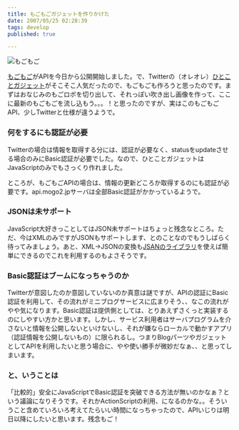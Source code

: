 ```yaml
---
title: もごもごガジェットを作りかけた
date: 2007/05/25 02:28:39
tags: develop
published: true

---
```


<p><img src="./images/mogo2msg.jpg" alt="もごもご" /></p>

<p><a href="http://mogo2.jp/home">もごもご</a>がAPIを今日から公開開始しました。で、Twitterの（オレオレ）<a href="http://blog.katsuma.tv/2007/04/twitter_gadget_1.html">ひとことガジェット</a>がそこそこ人気だったので、もごもごも作ろうと思ったのです。まずはおなじみのもごロボを切り出して、それっぽい吹き出し画像を作って、ここに最新のもごもごを流し込もう。。。！と思ったのですが、実はこのもごもごAPI、少しTwitterと仕様が違うようで。</p>

<h3>何をするにも認証が必要</h3>
<p>Twitterの場合は情報を取得する分には、認証が必要なく、statusをupdateさせる場合のみにBasic認証が必要でした。なので、ひとことガジェットはJavaScriptのみでもさっくり作れました。</p>

<p>ところが、もごもごAPIの場合は、情報の更新どころか取得するのにも認証が必要です。api.mogo2.jpサーバは全部Basic認証がかかっているようで。</p>

<h3>JSONは未サポート</h3>
<p>JavaScript大好きっことしてはJSON未サポートはちょっと残念なところ。ただ、今はXMLのみですがJSONもサポートします、とのことなのでもうしばらく待ってみましょう。あと、XML→JSONの変換も<a href="http://www.kawa.net/works/js/xml/objtree.html">JSANのライブラリ</a>を使えば簡単にできるのでこれを利用するのもよさそうです。</p>

<h3>Basic認証はブームになっちゃうのか</h3>
<p>Twitterが意図したのか意図していないのか真意は謎ですが、APIの認証にBasic認証を利用して、その流れがミニブログサービスに広まりそう、、なこの流れがやや気になります。Basic認証は提供側としては、とりあえずさくっと実装するのにしやすい方かと思います。しかし、サービス利用者はサーバプログラムを介さないと情報を公開しないといけないし、それが嫌ならローカルで動かすアプリ（認証情報を公開しないもの）に限られるし。つまりBlogパーツやガジェットとしてAPIを利用したいと思う場合に、やや使い勝手が微妙だなぁ、、と思ってしまいます。</p>

<h3>と、いうことは</h3>
<p>「比較的」安全にJavaScriptでBasic認証を突破できる方法が無いのかなぁ？という議論になりそうです。それかActionScriptの利用、になるのかな。。そういうこと含めていろいろ考えてたらいい時間になっちゃったので、APIいじりは明日以降にしたいと思います。残念もご！</p>
